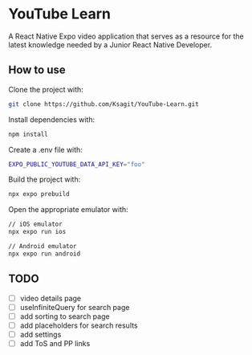 # YouTube Learn

A React Native Expo video application that serves as a resource for the latest knowledge needed by a Junior React Native Developer.

##  How to use

Clone the project with:
```sh
git clone https://github.com/Ksagit/YouTube-Learn.git
```

Install dependencies with:
```sh
npm install
```

Create a .env file with:
```sh
EXPO_PUBLIC_YOUTUBE_DATA_API_KEY="foo"
```

Build the project with:
```sh
npx expo prebuild
```

Open the appropriate emulator with: 
```sh
// iOS emulator
npx expo run ios

// Android emulator
npx expo run android
```

## TODO

- [ ] video details page
- [ ] useInfiniteQuery for search page
- [ ] add sorting to search page
- [ ] add placeholders for search results
- [ ] add settings
- [ ] add ToS and PP links
